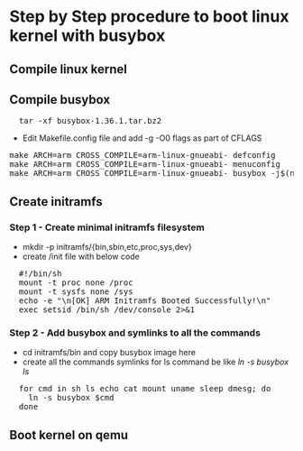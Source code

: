 # Step by Step procedure to boot linux kernel with busybox

## Compile linux kernel

## Compile busybox
<pre>
  tar -xf busybox-1.36.1.tar.bz2
</pre>
- Edit Makefile.config file and add -g -O0 flags as part of CFLAGS
<pre>
make ARCH=arm CROSS_COMPILE=arm-linux-gnueabi- defconfig
make ARCH=arm CROSS_COMPILE=arm-linux-gnueabi- menuconfig
make ARCH=arm CROSS_COMPILE=arm-linux-gnueabi- busybox -j$(nproc)
</pre>
## Create initramfs
### Step 1 - Create minimal initramfs filesystem
- mkdir -p initramfs/{bin,sbin,etc,proc,sys,dev}
- create /init file with below code
<pre>
  #!/bin/sh
  mount -t proc none /proc
  mount -t sysfs none /sys
  echo -e "\n[OK] ARM Initramfs Booted Successfully!\n"
  exec setsid /bin/sh </dev/console >/dev/console 2>&1
</pre>

### Step 2 - Add busybox and symlinks to all the commands
- cd initramfs/bin and copy busybox image here
- create all the commands symlinks for ls command be like _ln -s busybox ls_
<pre>
  for cmd in sh ls echo cat mount uname sleep dmesg; do
    ln -s busybox $cmd
  done
</pre>
## Boot kernel on qemu

